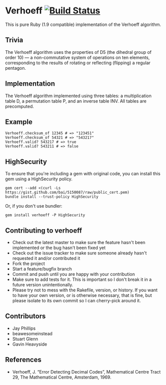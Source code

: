 # Verhoeff [![Build Status](https://secure.travis-ci.org/bai/verhoeff.png)](http://travis-ci.org/bai/verhoeff)

This is pure Ruby (1.9 compatible) implementation of the Verhoeff algorithm.

## Trivia

The Verhoeff algorithm uses the properties of D5 (the dihedral group of order 10) — a non-commutative system of operations on ten elements, corresponding to the results of rotating or reflecting (flipping) a regular pentagon.

## Implementation

The Verhoeff algorithm implemented using three tables: a multiplication table D, a permutation table P, and an inverse table INV. All tables are precomputed.

## Example

    Verhoeff.checksum_of 12345 # => "123451"
    Verhoeff.checksum_of 54321 # => "543217"
    Verhoeff.valid? 543217 # => true
    Verhoeff.valid? 543211 # => false

## HighSecurity

To ensure that you're including a gem with original code, you can install this gem using a HighSecurity policy.

    gem cert --add <(curl -Ls https://gist.github.com/bai/5150087/raw/public_cert.pem)
    bundle install --trust-policy HighSecurity

Or, if you don't use bundler:

    gem install verhoeff -P HighSecurity

## Contributing to verhoeff

* Check out the latest master to make sure the feature hasn't been implemented or the bug hasn't been fixed yet
* Check out the issue tracker to make sure someone already hasn't requested it and/or contributed it
* Fork the project
* Start a feature/bugfix branch
* Commit and push until you are happy with your contribution
* Make sure to add tests for it. This is important so I don't break it in a future version unintentionally.
* Please try not to mess with the Rakefile, version, or history. If you want to have your own version, or is otherwise necessary, that is fine, but please isolate to its own commit so I can cherry-pick around it.

## Contributors

* Jay Phillips
* beawesomeinstead
* Stuart Glenn
* Gavin Heavyside

## References

  * Verhoeff, J. “Error Detecting Decimal Codes”, Mathematical Centre Tract 29, The Mathematical Centre, Amsterdam, 1969.
